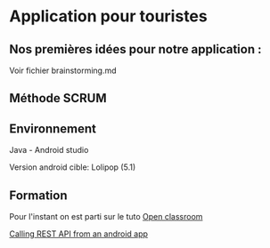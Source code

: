 # Application pour touristes

## Nos premières idées pour notre application :
Voir fichier brainstorming.md

## Méthode SCRUM

## Environnement

Java - Android studio

Version android cible: Lolipop (5.1)

## Formation
Pour l'instant on est parti sur le tuto [Open classroom](https://openclassrooms.com/courses/creez-des-applications-pour-android/l-univers-android)

[Calling REST API from an android app](https://stackoverflow.com/questions/29339565/calling-rest-api-from-an-android-app)

